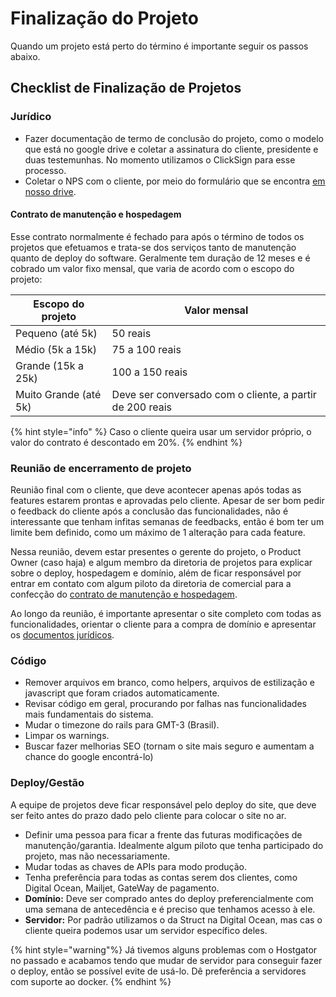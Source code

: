 # Finalização do Projeto
Quando um projeto está perto do término é importante seguir os passos abaixo.

## Checklist de Finalização de Projetos

### Jurídico
- Fazer documentação de termo de conclusão do projeto, como o modelo que está no google drive e coletar a assinatura do cliente, 
presidente e duas testemunhas. No momento utilizamos o ClickSign para esse processo.
- Coletar o NPS com o cliente, por meio do formulário que se encontra [em nosso drive](https://drive.google.com/drive/folders/160MBaimSfy-aAR3mpTl_EK54BaS0ry8C?usp=sharing).

#### Contrato de manutenção e hospedagem
Esse contrato normalmente é fechado para após o término de todos os projetos que efetuamos e trata-se dos serviços tanto de manutenção quanto de deploy do software. Geralmente tem duração de 12 meses e é cobrado um valor fixo mensal, que varia de acordo com o escopo do projeto:

Escopo do projeto     | Valor mensal
--------------------- | -------------------------------------------------------
Pequeno (até 5k)      | 50 reais
Médio (5k a 15k)      | 75 a 100 reais
Grande (15k a 25k)    | 100 a 150 reais
Muito Grande (até 5k) | Deve ser conversado com o cliente, a partir de 200 reais

{% hint style="info" %} 
Caso o cliente queira usar um servidor próprio, o valor do contrato é descontado em 20%. 
{% endhint %}

### Reunião de encerramento de projeto
Reunião final com o cliente, que deve acontecer apenas após todas as features estarem prontas e aprovadas pelo cliente. Apesar de ser bom pedir o feedback do cliente após a conclusão das funcionalidades, não é interessante que tenham infitas semanas de feedbacks, então é bom ter um limite bem definido, como um máximo de 1 alteração para cada feature.

Nessa reunião, devem estar presentes o gerente do projeto, o Product Owner (caso haja) e algum membro da diretoria de projetos para explicar sobre o deploy, hospedagem e domínio, além de ficar responsável por entrar em contato com algum piloto da diretoria de comercial para a confecção do [contrato de manutenção e hospedagem](#contrato-de-manutenção-e-hospedagem).

Ao longo da reunião, é importante apresentar o site completo com todas as funcionalidades, orientar o cliente para a compra de domínio e apresentar os [documentos jurídicos](#jurídico).

### Código
- Remover arquivos em branco, como helpers, arquivos de estilização e javascript que foram criados automaticamente.
- Revisar código em geral, procurando por falhas nas funcionalidades mais fundamentais do sistema.
- Mudar o timezone do rails para GMT-3 (Brasil).
- Limpar os warnings.
- Buscar fazer melhorias SEO (tornam o site mais seguro e aumentam a chance do google encontrá-lo)

### Deploy/Gestão
A equipe de projetos deve ficar responsável pelo deploy do site, que deve ser feito antes do prazo dado pelo cliente para colocar o site no ar.

- Definir uma pessoa para ficar a frente das futuras modificações de manutenção/garantia. Idealmente algum piloto que tenha participado do projeto, mas não necessariamente.
- Mudar todas as chaves de APIs para modo produção.
- Tenha preferência para todas as contas serem dos clientes, como Digital Ocean, Mailjet, GateWay de pagamento.
- **Domínio:** Deve ser comprado antes do deploy preferencialmente com uma semana de antecedência e é preciso que tenhamos acesso à ele.
- **Servidor:** Por padrão utilizamos o da Struct na Digital Ocean, mas cas o cliente queira podemos usar um servidor específico deles.

{% hint style="warning"%} 
Já tivemos alguns problemas com o Hostgator no passado e acabamos tendo que mudar de servidor para conseguir fazer o deploy, então se possível evite de usá-lo. Dê preferência a servidores com suporte ao docker.
{% endhint %}
